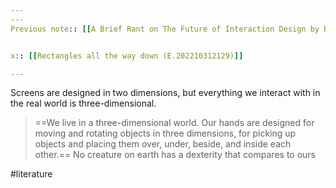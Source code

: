 ```yaml
---
---
Previous note:: [[A Brief Rant on The Future of Interaction Design by Bret Victor]]


x:: [[Rectangles all the way down (E.202210312129)]]

---
```


Screens are designed in two dimensions, but everything we interact with in the real world is three-dimensional.

> ==We live in a three-dimensional world. Our hands are designed for moving and rotating objects in three dimensions, for picking up objects and placing them over, under, beside, and inside each other.== No creature on earth has a dexterity that compares to ours

#literature 